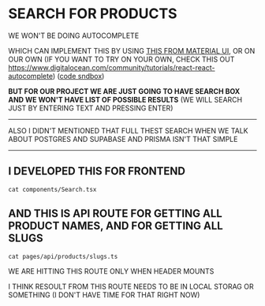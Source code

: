 # SEARCH FOR PRODUCTS

WE WON'T BE DOING AUTOCOMPLETE

WHICH CAN IMPLEMENT THIS BY USING [THIS FROM MATERIAL UI](https://material-ui.com/components/autocomplete/#autocomplete), OR ON OUR OWN (IF YOU WANT TO TRY ON YOUR OWN, CHECK THIS OUT <https://www.digitalocean.com/community/tutorials/react-react-autocomplete>) ([code sndbox](https://codesandbox.io/s/8lyp733pj0?file=/src/Autocomplete.jsx))

**BUT FOR OUR PROJECT WE ARE JUST GOING TO HAVE SEARCH BOX AND WE WON'T HAVE LIST OF POSSIBLE RESULTS** (WE WILL SEARCH JUST BY ENTERING TEXT AND PRESSING ENTER)

***

ALSO I DIDN'T MENTIONED THAT FULL THEST SEARCH WHEN WE TALK ABOUT POSTGRES AND SUPABASE AND PRISMA ISN'T THAT SIMPLE



***

## I DEVELOPED THIS FOR FRONTEND

```
cat components/Search.tsx
```

## AND THIS IS API ROUTE FOR GETTING ALL PRODUCT NAMES, AND FOR GETTING ALL SLUGS

```
cat pages/api/products/slugs.ts
```

WE ARE HITTING THIS ROUTE ONLY WHEN HEADER MOUNTS

I THINK RESOULT FROM THIS ROUTE NEEDS TO BE IN LOCAL STORAG OR SOMETHING (I DON'T HAVE TIME FOR THAT RIGHT NOW)

